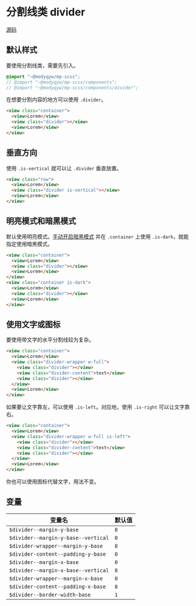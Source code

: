 # 分割线类 divider

[源码](https://github.com/ModyQyW/mp-scss/blob/main/components/divider.scss)

## 默认样式

要使用分割线类，需要先引入。

```scss
@import "~@modyqyw/mp-scss";
// @import "~@modyqyw/mp-scss/components";
// @import "~@modyqyw/mp-scss/components/divider";
```

在想要分割内容的地方可以使用 `.divider`。

```html
<view class="container">
  <view>Lorem</view>
  <view class="divider"></view>
  <view>Lorem</view>
</view>
```

## 垂直方向

使用 `.is-vertical` 就可以让 `.divider` 垂直放置。

```html
<view class="row">
  <view>Lorem</view>
  <view class="divider is-vertical"></view>
  <view>Lorem</view>
</view>
```

## 明亮模式和暗黑模式

默认使用明亮模式。[手动开启暗黑模式](../advance/README.md#明亮模式和暗黑模式) 并在 `.container` 上使用 `.is-dark`，就能指定使用暗黑模式。

```html
<view class="container">
  <view>Lorem</view>
  <view class="divider"></view>
  <view>Lorem</view>
</view>
<view class="container is-dark">
  <view>Lorem</view>
  <view class="divider"></view>
  <view>Lorem</view>
</view>
```

## 使用文字或图标

要使用带文字的水平分割线较为复杂。

```html
<view class="container">
  <view>Lorem</view>
  <view class="divider-wrapper w-full">
    <view class="divider"></view>
    <view class="divider-content">text</view>
    <view class="divider"></view>
  </view>
  <view>Lorem</view>
</view>
```

如果要让文字靠左，可以使用 `.is-left`。对应地，使用 `.is-right` 可以让文字靠右。

```html
<view class="container">
  <view>Lorem</view>
  <view class="divider-wrapper w-full is-left">
    <view class="divider"></view>
    <view class="divider-content">text</view>
    <view class="divider"></view>
  </view>
  <view>Lorem</view>
</view>
```

你也可以使用图标代替文字，用法不变。

## 变量

|变量名|默认值|
|---|---|
|`$divider--margin-y-base`|`8`|
|`$divider--margin-y-base--vertical`|`0`|
|`$divider-wrapper--margin-y-base`|`8`|
|`$divider-content--padding-y-base`|`0`|
|`$divider--margin-x-base`|`0`|
|`$divider--margin-x-base--vertical`|`8`|
|`$divider-wrapper--margin-x-base`|`0`|
|`$divider-content--padding-x-base`|`8`|
|`$divider--border-width-base`|`1`|
